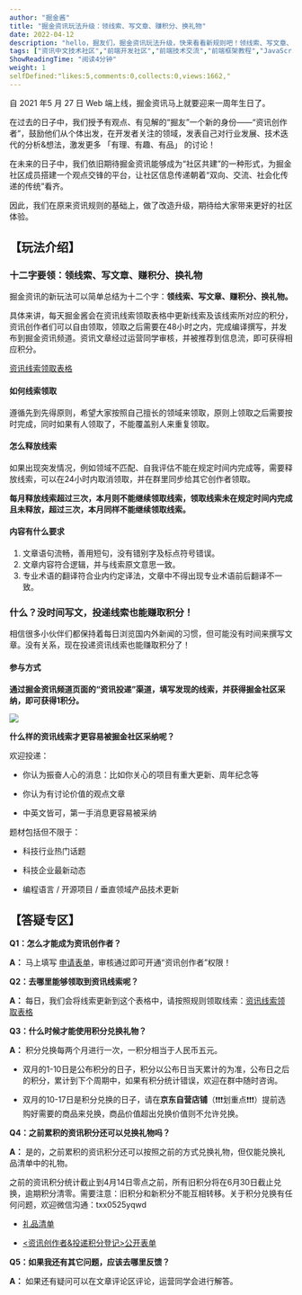 ```yaml
---
author: "掘金酱"
title: "掘金资讯玩法升级：领线索、写文章、赚积分、换礼物"
date: 2022-04-12
description: "hello，掘友们，掘金资讯玩法升级，快来看看新规则吧！领线索、写文章、赚积分、换礼物，只要积极参与就可以把你心仪的礼物抱回家！"
tags: ["资讯中文技术社区","前端开发社区","前端技术交流","前端框架教程","JavaScript 学习资源","CSS 技巧与最佳实践","HTML5 最新动态","前端工程师职业发展","开源前端项目","前端技术趋势"]
ShowReadingTime: "阅读4分钟"
weight: 1
selfDefined:"likes:5,comments:0,collects:0,views:1662,"
---
```

自 2021 年5 月 27 日 Web 端上线，掘金资讯马上就要迎来一周年生日了。

在过去的日子中，我们授予有观点、有见解的“掘友”一个新的身份——“资讯创作者”，鼓励他们从个体出发，在开发者关注的领域，发表自己对行业发展、技术迭代的分析&想法，激发更多 「有理、有趣、有品」 的讨论！

在未来的日子中，我们依旧期待掘金资讯能够成为“社区共建”的一种形式，为掘金社区成员搭建一个观点交锋的平台，让社区信息传递朝着“双向、交流、社会化传递的传统”看齐。

因此，我们在原来资讯规则的基础上，做了改造升级，期待给大家带来更好的社区体验。

【玩法介绍】
------

### 十二字要领：领线索、写文章、赚积分、换礼物

掘金资讯的新玩法可以简单总结为十二个字：**领线索、写文章、赚积分、换礼物。**

具体来讲，每天掘金酱会在资讯线索领取表格中更新线索及该线索所对应的积分，资讯创作者们可以自由领取，领取之后需要在48小时之内，完成编译撰写，并发布到掘金资讯频道。资讯文章经过运营同学审核，并被推荐到信息流，即可获得相应积分。

[资讯线索领取表格](https://bytedance.feishu.cn/sheets/shtcnOG6ftevTDZlqdRJv0HaETd "https://bytedance.feishu.cn/sheets/shtcnOG6ftevTDZlqdRJv0HaETd")

#### 如何线索领取

遵循先到先得原则，希望大家按照自己擅长的领域来领取，原则上领取之后需要按时完成，同时如果有人领取了，不能覆盖别人来重复领取。

#### 怎么释放线索

如果出现突发情况，例如领域不匹配、自我评估不能在规定时间内完成等，需要释放线索，可以在24小时内取消领取，并在群里同步给其它创作者领取。

**每月释放线索超过三次，本月则不能继续领取线索，领取线索未在规定时间内完成且未释放，超过三次，本月同样不能继续领取线索。**

#### 内容有什么要求

1.  文章语句流畅，善用短句，没有错别字及标点符号错误。
2.  文章内容符合逻辑，并与线索原文意思一致。
3.  专业术语的翻译符合业内约定译法，文章中不得出现专业术语前后翻译不一致。

### 什么？没时间写文，投递线索也能赚取积分！

相信很多小伙伴们都保持着每日浏览国内外新闻的习惯，但可能没有时间来撰写文章。没有关系，现在投递资讯线索也能赚取积分了！

#### 参与方式

**通过掘金资讯频道页面的“资讯投递”渠道，填写发现的线索，并获得掘金社区采纳，即可获得1积分。**

![](/images/jueJin/ddc0b9a6704c415.png)

**什么样的资讯线索才更容易被掘金社区采纳呢？**

欢迎投递：

*   你认为振奋人心的消息：比如你关心的项目有重大更新、周年纪念等

*   你认为有讨论价值的观点文章

*   中英文皆可，第一手消息更容易被采纳

题材包括但不限于：

*   科技行业热门话题

*   科技企业最新动态

*   编程语言 / 开源项目 / 垂直领域产品技术更新

【答疑专区】
------

**Q1：怎么才能成为资讯创作者？**

**A：** 马上填写 [申请表单](https://wenjuan.feishu.cn/m?t=spCY3ePeujoi-88sh "https://wenjuan.feishu.cn/m?t=spCY3ePeujoi-88sh")，审核通过即可开通“资讯创作者”权限！

**Q2：去哪里能够领取到资讯线索呢？**

**A：** 每日，我们会将线索更新到这个表格中，请按照规则领取线索：[资讯线索领取表格](https://bytedance.feishu.cn/sheets/shtcnOG6ftevTDZlqdRJv0HaETd "https://bytedance.feishu.cn/sheets/shtcnOG6ftevTDZlqdRJv0HaETd")

**Q3：什么时候才能使用积分兑换礼物？**

**A：** 积分兑换每两个月进行一次，一积分相当于人民币五元。

*   双月的1-10日是公布积分的日子，积分以公布日当天累计的为准，公布日之后的积分，累计到下个周期中，如果有积分统计错误，欢迎在群中随时咨询。

*   双月的10-17日是积分兑换的日子，请在**京东自营店铺**（❗️❗️❗️划重点❗️❗️❗️）提前选购好需要的商品来兑换，商品价值超出兑换价值则不允许兑换。

**Q4：之前累积的资讯积分还可以兑换礼物吗？**

**A：** 是的，之前累积的资讯积分还可以按照之前的方式兑换礼物，但仅能兑换礼品清单中的礼物。

之前的资讯积分统计截止到4月14日零点之前，所有旧积分将在6月30日截止兑换，逾期积分清零。需要注意：旧积分和新积分不能互相转移。关于积分兑换有任何问题，欢迎微信沟通：txx0525yqwd

*   [礼品清单](https://bytedance.feishu.cn/base/bascnj56a7PMVya2ZXYPXbQyGjg?table=tbl81dYLrfFRMF77&view=vewPELBcRf "https://bytedance.feishu.cn/base/bascnj56a7PMVya2ZXYPXbQyGjg?table=tbl81dYLrfFRMF77&view=vewPELBcRf")

*   [<资讯创作者&投递积分登记>公开表单](https://bytedance.feishu.cn/base/bascnj56a7PMVya2ZXYPXbQyGjg?table=tblRLTDPgZTp5W4V&view=vewoWNoodf "https://bytedance.feishu.cn/base/bascnj56a7PMVya2ZXYPXbQyGjg?table=tblRLTDPgZTp5W4V&view=vewoWNoodf")

**Q5：如果我还有其它问题，应该去哪里反馈？**

**A：** 如果还有疑问可以在文章评论区评论，运营同学会进行解答。